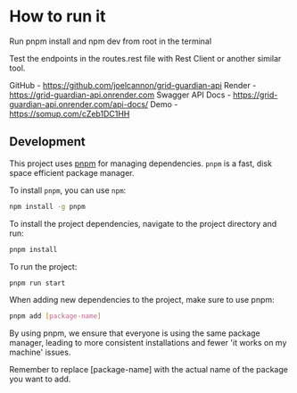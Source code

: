 # How to run it

Run pnpm install and npm dev from root in the terminal

Test the endpoints in the routes.rest file with Rest Client or another similar tool.

GitHub - https://github.com/joelcannon/grid-guardian-api
Render - https://grid-guardian-api.onrender.com
Swagger API Docs - https://grid-guardian-api.onrender.com/api-docs/
Demo - https://somup.com/cZeb1DC1HH

## Development

This project uses [pnpm](https://pnpm.io/) for managing dependencies. `pnpm` is a fast, disk space efficient package manager.

To install `pnpm`, you can use `npm`:

```bash
npm install -g pnpm
```

To install the project dependencies, navigate to the project directory and run:

```bash
pnpm install
```

To run the project:

```bash
pnpm run start
```

When adding new dependencies to the project, make sure to use pnpm:

```bash
pnpm add [package-name]
```

By using pnpm, we ensure that everyone is using the same package manager, leading to more consistent installations and fewer 'it works on my machine' issues.

Remember to replace [package-name] with the actual name of the package you want to add.
